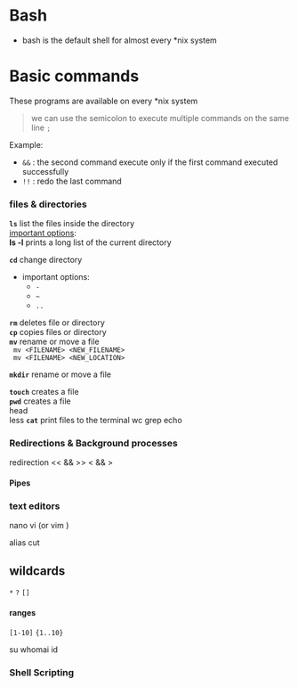 # Bash
* bash is the default shell for almost every *nix system

# Basic commands
These programs are available on every  *nix system
> we can use the semicolon to execute multiple commands on the same line `;`  

Example:  
* `&&` : the second command execute only if the first command executed successfully
* `!!` : redo the last command

### files & directories

**`ls`**  list the files inside the directory  
<ins>important options</ins>:  
**ls -l** prints a long list of the current directory
    
**`cd`** change directory
* important options:
  * `-`
  * `~`
  * `..`  

**`rm`** deletes file or directory  
**`cp`** copies files or directory  
**`mv`** rename or move a file  
  ` mv <FILENAME> <NEW_FILENAME>`  
  ` mv <FILENAME> <NEW_LOCATION>`  

**`mkdir`** rename or move a file  

**`touch`** creates a file  
**`pwd`** creates a file  
head   
less 
**`cat`** print files to the terminal
wc 
grep
echo

### Redirections & Background processes
redirection << && >>  < && >  
#### Pipes
### text editors
nano
vi (or vim )


alias
cut

## wildcards
`*`
`?`
`[]`
#### ranges
`[1-10]`
`{1..10}`

su
whomai 
id
 


### Shell Scripting
